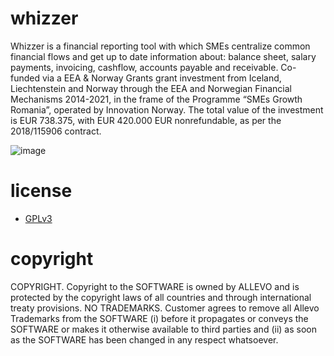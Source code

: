 # whizzer

Whizzer is a financial reporting tool with which SMEs centralize common financial flows and get up to date information about: balance sheet, salary payments, invoicing, cashflow, accounts payable and receivable. Co-funded via a EEA & Norway Grants grant investment from Iceland, Liechtenstein and Norway through the EEA and Norwegian Financial Mechanisms 2014-2021, in the frame of the Programme “SMEs Growth Romania”, operated by Innovation Norway. The total value of the investment is EUR 738.375, with EUR 420.000 EUR nonrefundable, as per the 2018/115906 contract.

![image](https://user-images.githubusercontent.com/6400003/142997006-df2992e2-4dc1-4995-b959-7ad1af6af2ec.png)


# license
- [GPLv3](http://www.gnu.org/licenses/gpl-3.0.html)

# copyright
COPYRIGHT. Copyright to the SOFTWARE is owned by ALLEVO and is protected by the copyright laws of all countries and through international treaty provisions. NO TRADEMARKS. Customer agrees to remove all Allevo Trademarks from the SOFTWARE (i) before it propagates or conveys the SOFTWARE or makes it otherwise available to third parties and (ii) as soon as the SOFTWARE has been changed in any respect whatsoever.
